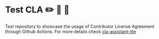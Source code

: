 # Test CLA :pencil2: :scroll: :handshake:

Test repository to showcase the usage of Contributor License Agreement through Github Actions. For more details check [cla-assistant-lite](https://github.com/marketplace/actions/cla-assistant-lite)
